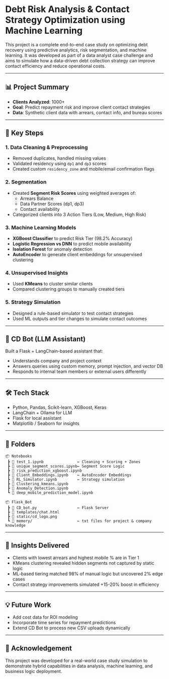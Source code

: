 # Debt Risk Analysis & Contact Strategy Optimization using Machine Learning

This project is a complete end-to-end case study on optimizing debt recovery using predictive analytics, risk segmentation, and machine learning. It was developed as part of a data analyst case challenge and aims to simulate how a data-driven debt collection strategy can improve contact efficiency and reduce operational costs.

---

## 📊 Project Summary

- **Clients Analyzed**: 1000+
- **Goal**: Predict repayment risk and improve client contact strategies
- **Data**: Synthetic client data with arrears, contact info, and bureau scores

---

## 🧪 Key Steps

### 1. Data Cleaning & Preprocessing
- Removed duplicates, handled missing values
- Validated residency using `dp1` and `dp3` scores
- Created custom `residency_zone` and mobile/email confirmation flags

### 2. Segmentation
- Created **Segment Risk Scores** using weighted averages of:
  - Arrears Balance
  - Data Partner Scores (dp1, dp3)
  - Contact availability
- Categorized clients into 3 Action Tiers (Low, Medium, High Risk)

### 3. Machine Learning Models
- **XGBoost Classifier** to predict Risk Tier (98.2% Accuracy)
- **Logistic Regression vs DNN** to predict mobile availability
- **Isolation Forest** for anomaly detection
- **AutoEncoder** to generate client embeddings for unsupervised clustering

### 4. Unsupervised Insights
- Used **KMeans** to cluster similar clients
- Compared clustering groups to manually created tiers

### 5. Strategy Simulation
- Designed a rule-based simulator to test contact strategies
- Used ML outputs and tier changes to simulate contact outcomes

---

## 🤖 CD Bot (LLM Assistant)

Built a Flask + LangChain-based assistant that:
- Understands company and project context
- Answers queries using custom memory, prompt injection, and vector DB
- Responds to internal team members or external users differently

---

## 🛠️ Tech Stack

- Python, Pandas, Scikit-learn, XGBoost, Keras
- LangChain + Ollama for LLM
- Flask for local assistant
- Matplotlib / Seaborn for insights

---

## 📁 Folders

```
📦 Notebooks
 ┣ 📄 test_1.ipynb               ← Cleaning + Scoring + Zones
 ┣ 📄 unique_segment_scores.ipynb← Segment Score Logic
 ┣ 📄 risk_prediction_xgboost.ipynb
 ┣ 📄 Client_Embeddings.ipynb    ← AutoEncoder Embeddings
 ┣ 📄 RL_Simulator.ipynb         ← Strategy simulation
 ┣ 📄 Clustering_kmeans.ipynb
 ┣ 📄 Anomaly_Detection.ipynb
 ┗ 📄 deep_mobile_prediction_model.ipynb

📦 Flask_Bot
 ┣ 📄 CD_bot.py                  ← Flask Server
 ┣ 📄 templates/chat.html
 ┣ 📄 static/cd_logo.png
 ┗ 📄 memory/                    ← txt files for project & company knowledge
```

---

## 📌 Insights Delivered

- Clients with lowest arrears and highest mobile % are in Tier 1
- KMeans clustering revealed hidden segments not captured by static logic
- ML-based tiering matched 98% of manual logic but uncovered 2% edge cases
- Contact strategy improvements simulated +15-20% boost in efficiency

---

## 💡 Future Work

- Add cost data for ROI modeling
- Incorporate time series for repayment predictions
- Extend CD Bot to process new CSV uploads dynamically

---

## 🙌 Acknowledgement

This project was developed for a real-world case study simulation to demonstrate hybrid capabilities in data analysis, machine learning, and business logic deployment.
